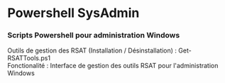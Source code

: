 # Powershell SysAdmin  
### Scripts Powershell pour administration Windows  
Outils de gestion des RSAT (Installation / Désinstallation) : Get-RSATTools.ps1  
Fonctionalité : Interface de gestion des outils RSAT pour l'administration Windows  

